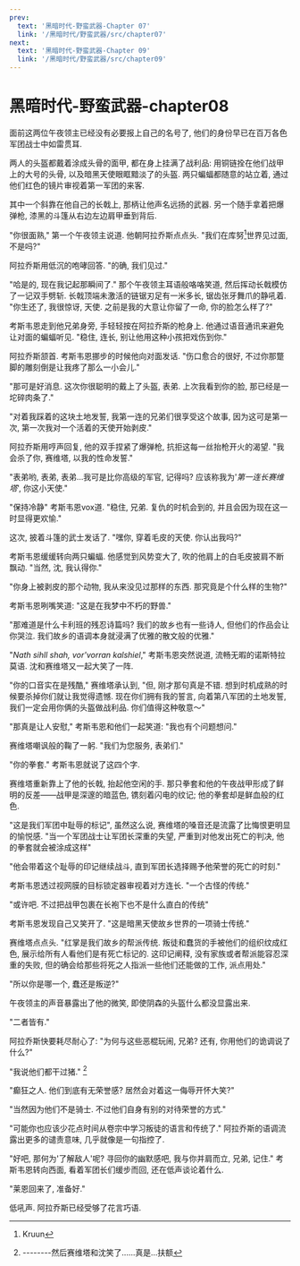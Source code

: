 ```yaml
---
prev:
  text: '黑暗时代-野蛮武器-Chapter 07'
  link: '/黑暗时代/野蛮武器/src/chapter07'
next:
  text: '黑暗时代-野蛮武器-Chapter 09'
  link: '/黑暗时代/野蛮武器/src/chapter09'
---
```


# 黑暗时代-野蛮武器-chapter08

面前这两位午夜领主已经没有必要报上自己的名号了, 他们的身份早已在百万各色军团战士中如雷贯耳.

两人的头盔都戴着涂成头骨的面甲, 都在身上挂满了战利品: 用铜链拴在他们战甲上的大号的头骨, 以及暗黑天使眼眶黯淡了的头盔. 两只蝙蝠都随意的站立着, 通过他们红色的镜片审视着第一军团的来客.

其中一个斜靠在他自己的长戟上, 那柄让他声名远扬的武器. 另一个随手拿着把爆弹枪, 漆黑的斗篷从右边左边肩甲垂到背后.

"你很面熟," 第一个午夜领主说道. 他朝阿拉乔斯点点头. "我们在库努[^1]世界见过面, 不是吗?"

阿拉乔斯用低沉的咆哮回答. "的确, 我们见过."

"哈是的, 现在我记起那瞬间了." 那个午夜领主耳语般咯咯笑道, 然后挥动长戟模仿了一记双手劈斩. 长戟顶端未激活的链锯刃足有一米多长, 锯齿张牙舞爪的静吼着. "你生还了, 我很惊讶, 天使. 之前是我的大意让你留了一命, 你的脸怎么样了?"

考斯韦恩走到他兄弟身旁, 手轻轻按在阿拉乔斯的枪身上. 他通过语音通讯来避免让对面的蝙蝠听见. "稳住, 连长, 别让他用这种小孩把戏伤到你."

阿拉乔斯颔首. 考斯韦恩挪步的时候他向对面发话. "伤口愈合的很好, 不过你那蹩脚的雕刻倒是让我疼了那么一小会儿."

"那可是好消息. 这次你很聪明的戴上了头盔, 表弟. 上次我看到你的脸, 那已经是一坨碎肉条了."

"对着我踩着的这块土地发誓, 我第一连的兄弟们很享受这个故事, 因为这可是第一次, 第一次我对一个活着的天使开始剥皮."

阿拉乔斯用哼声回复, 他的双手捏紧了爆弹枪, 抗拒这每一丝抬枪开火的渴望. "我会杀了你, 赛维塔, 以我的性命发誓."

"表弟哟, 表弟, 表弟…我可是比你高级的军官, 记得吗? 应该称我为'*第一连长赛维塔*', 你这小天使."

"保持冷静" 考斯韦恩vox道. "稳住, 兄弟. 复仇的时机会到的, 并且会因为现在这一时显得更欢愉."

这次, 披着斗篷的武士发话了. "嘿你, 穿着毛皮的天使. 你认出我吗?"

考斯韦恩缓缓转向两只蝙蝠. 他感觉到风势变大了, 吹的他肩上的白毛皮披肩不断飘动. "当然, 沈, 我认得你."

"你身上被剥皮的那个动物, 我从来没见过那样的东西. 那究竟是个什么样的生物?"

考斯韦恩咧嘴笑道: "这是在我梦中不朽的野兽."

"那难道是什么卡利班的残忍诗篇吗? 我们的故乡也有一些诗人, 但他们的作品会让你哭泣. 我们故乡的语调本身就浸满了优雅的散文般的优雅."

"*Nath sihll shah, vor'vorran kalshiel*," 考斯韦恩突然说道, 流畅无暇的诺斯特拉莫语. 沈和赛维塔又一起大笑了一阵.

"你的口音实在是残酷," 赛维塔承认到, "但, 刚才那句真是不错. 想到时机成熟的时候要杀掉你们就让我觉得遗憾. 现在你们拥有我的誓言, 向着第八军团的土地发誓, 我们一定会用你俩的头盔做战利品. 你们值得这种敬意～"

"那真是让人安慰," 考斯韦恩和他们一起笑道: "我也有个问题想问."

赛维塔嘲讽般的鞠了一躬. "我们为您服务, 表弟们."

"你的拳套." 考斯韦恩就说了这四个字.

赛维塔重新靠上了他的长戟, 抬起他空闲的手. 那只拳套和他的午夜战甲形成了鲜明的反差——战甲是深邃的暗蓝色, 镌刻着闪电的纹记; 他的拳套却是鲜血般的红色.

"这是我们军团中耻辱的标记", 虽然这么说, 赛维塔的嗓音还是流露了比悔恨更明显的愉悦感. "当一个军团战士让军团长深重的失望, 严重到对他发出死亡的判决, 他的拳套就会被涂成这样"

"他会带着这个耻辱的印记继续战斗, 直到军团长选择赐予他荣誉的死亡的时刻."

考斯韦恩透过视网膜的目标锁定器审视着对方连长. "一个古怪的传统."

"或许吧. 不过把战甲包裹在长袍下也不是什么直白的传统"

考斯韦恩发现自己又笑开了. "这是暗黑天使故乡世界的一项骑士传统."

赛维塔点点头. "红掌是我们故乡的帮派传统. 叛徒和蠢货的手被他们的组织纹成红色, 展示给所有人看他们是有死亡标记的. 这印记阐释, 没有家族或者帮派能容忍深重的失败, 但的确会给那些将死之人指派一些他们还能做的工作, 派点用处."

"所以你是哪一个, 蠢还是叛逆?"

午夜领主的声音暴露出了他的微笑, 即使阴森的头盔什么都没显露出来.

"二者皆有."

阿拉乔斯快要耗尽耐心了: "为何与这些恶棍玩闹, 兄弟? 还有, 你用他们的诡调说了什么?"

"我说他们都干过猪." [^2]

"癫狂之人. 他们到底有无荣誉感? 居然会对着这一侮辱开怀大笑?"

"当然因为他们不是骑士. 不过他们自身有别的对待荣誉的方式."

"可能你也应该少花点时间从卷宗中学习叛徒的语言和传统了." 阿拉乔斯的语调流露出更多的谴责意味, 几乎就像是一句指控了.

"好吧, 那何为'了解敌人'呢? 寻回你的幽默感吧, 我与你并肩而立, 兄弟, 记住." 考斯韦恩转向西面, 看着军团长们缓步而回, 还在低声谈论着什么.

"莱恩回来了, 准备好."

低吼声. 阿拉乔斯已经受够了花言巧语.

[^1]: Kruun

[^2]: --------然后赛维塔和沈笑了......真是...扶额
